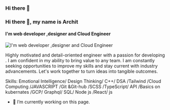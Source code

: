 ### Hi there 👋

### Hi there 👋, my name is Archit
#### I'm  web developer ,designer  and Cloud Engineer
![I'm  web developer ,designer  and Cloud Engineer](https://pbs.twimg.com/profile_banners/1681724807400833047/1695401371/1080x360)

Highly motivated and detail-oriented engineer with a passion for developing . I am confident in my
ability to bring value to any team. I am constantly seeking opportunities to improve my skills and stay
current with industry advancements. Let's work together to turn ideas into tangible outcomes.

Skills:  Emotional Intelligence/ Design Thinking/ C++/ DSA /Tailwind /Cloud Computing /JAVASCRIPT /Git &Git-hub /SCSS /TypeScript/ API /Basics on kubernates /GCP/ Graphql/ SQL/ Node js /React/ js

- 🔭 I’m currently working on this page. 






<!--
**archit7820/archit7820** is a ✨ _special_ ✨ repository because its `README.md` (this file) appears on your GitHub profile.

Here are some ideas to get you started:

- 🔭 I’m currently working on ...
- 🌱 I’m currently learning ...
- 👯 I’m looking to collaborate on ...
- 🤔 I’m looking for help with ...
- 💬 Ask me about ...
- 📫 How to reach me: ...
- 😄 Pronouns: ...
- ⚡ Fun fact: ...
-->
